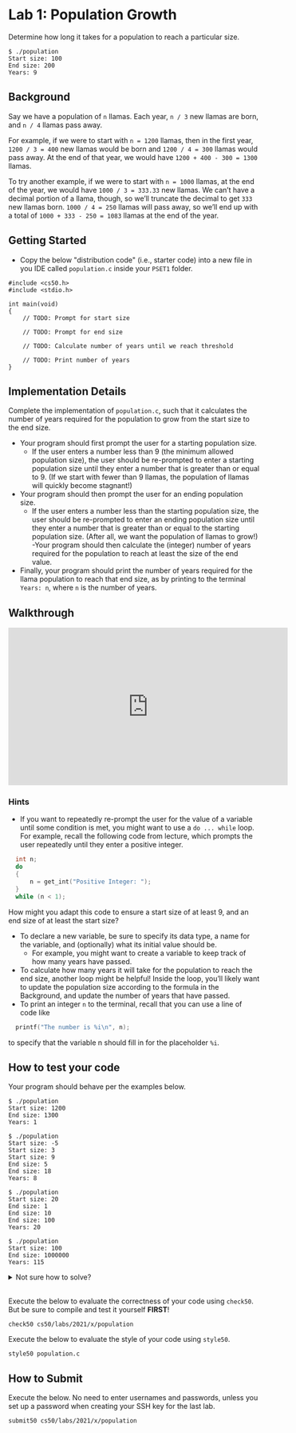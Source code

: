 # Lab 1: Population Growth

Determine how long it takes for a population to reach a particular size.

```
$ ./population
Start size: 100
End size: 200
Years: 9
```

## Background

Say we have a population of `n` llamas. Each year, `n / 3` new llamas are born, and `n / 4` llamas pass away.

For example, if we were to start with `n = 1200` llamas, then in the first year, `1200 / 3 = 400` new llamas would be born and `1200 / 4 = 300` llamas would pass away. At the end of that year, we would have `1200 + 400 - 300 = 1300` llamas.

To try another example, if we were to start with `n = 1000` llamas, at the end of the year, we would have `1000 / 3 = 333.33` new llamas. We can’t have a decimal portion of a llama, though, so we’ll truncate the decimal to get `333` new llamas born. `1000 / 4 = 250` llamas will pass away, so we’ll end up with a total of `1000 + 333 - 250 = 1083` llamas at the end of the year.

## Getting Started

- Copy the below "distribution code" (i.e., starter code) into a new file in you IDE called `population.c` inside your `PSET1` folder.

```
#include <cs50.h>
#include <stdio.h>

int main(void)
{
    // TODO: Prompt for start size

    // TODO: Prompt for end size

    // TODO: Calculate number of years until we reach threshold

    // TODO: Print number of years
}
```

## Implementation Details

Complete the implementation of `population.c`, such that it calculates the number of years required for the population to grow from the start size to the end size.

- Your program should first prompt the user for a starting population size.
  - If the user enters a number less than 9 (the minimum allowed population size), the user should be re-prompted to enter a starting population size until they enter a number that is greater than or equal to 9. (If we start with fewer than 9 llamas, the population of llamas will quickly become stagnant!)
- Your program should then prompt the user for an ending population size.
  - If the user enters a number less than the starting population size, the user should be re-prompted to enter an ending population size until they enter a number that is greater than or equal to the starting population size. (After all, we want the population of llamas to grow!)
-Your program should then calculate the (integer) number of years required for the population to reach at least the size of the end value.
- Finally, your program should print the number of years required for the llama population to reach that end size, as by printing to the terminal `Years: n`, where `n` is the number of years.

## Walkthrough

<iframe width="560" height="315" src="https://www.youtube.com/embed/dZmtRHHUB1M" title="YouTube video player" frameborder="0" allow="accelerometer; autoplay; clipboard-write; encrypted-media; gyroscope; picture-in-picture" allowfullscreen></iframe>

### Hints

- If you want to repeatedly re-prompt the user for the value of a variable until some condition is met, you might want to use a `do ... while` loop. For example, recall the following code from lecture, which prompts the user repeatedly until they enter a positive integer.

```c
  int n;
  do
  {
      n = get_int("Positive Integer: ");
  }
  while (n < 1);
```

How might you adapt this code to ensure a start size of at least 9, and an end size of at least the start size?

- To declare a new variable, be sure to specify its data type, a name for the variable, and (optionally) what its initial value should be.
  - For example, you might want to create a variable to keep track of how many years have passed.
- To calculate how many years it will take for the population to reach the end size, another loop might be helpful! Inside the loop, you’ll likely want to update the population size according to the formula in the Background, and update the number of years that have passed.
- To print an integer `n` to the terminal, recall that you can use a line of code like
```c
  printf("The number is %i\n", n);
```
to specify that the variable n should fill in for the placeholder `%i`.

## How to test your code

Your program should behave per the examples below.

```
$ ./population
Start size: 1200
End size: 1300
Years: 1
```

```
$ ./population
Start size: -5
Start size: 3
Start size: 9
End size: 5
End size: 18
Years: 8
```

```
$ ./population
Start size: 20
End size: 1
End size: 10
End size: 100
Years: 20
```

```
$ ./population
Start size: 100
End size: 1000000
Years: 115
```

<details>  
  <summary>Not sure how to solve?</summary>
  <iframe width="560" height="315" src="https://www.youtube.com/embed/2CcqQnLbGOE" title="YouTube video player" frameborder="0" allow="accelerometer; autoplay; clipboard-write; encrypted-media; gyroscope; picture-in-picture" allowfullscreen></iframe>
</details>
<br>

Execute the below to evaluate the correctness of your code using `check50`. But be sure to compile and test it yourself **FIRST**!

```
check50 cs50/labs/2021/x/population
```

Execute the below to evaluate the style of your code using `style50`.

```
style50 population.c
```

## How to Submit

Execute the below. No need to enter usernames and passwords, unless you set up a password when creating your SSH key for the last lab.

```
submit50 cs50/labs/2021/x/population
```